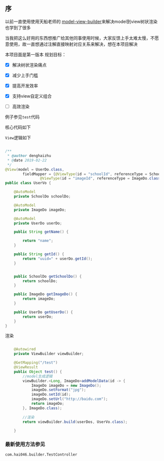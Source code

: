 ## 序

以前一直使用使用天船老师的 [model-view-builder](https://github.com/PhantomThief/model-view-builder)来解决model到view树状渲染
也学到了很多

当我把这么好用的东西想推广给其他同事使用时候，大家反馈上手太难太慢，不愿意使用，故一直想通过注解直接映射对应关系来解决，想在本项目解决


本项目面是第一版本
规划目标：

- [x] 解决树状渲染痛点 
- [x] 减少上手门槛
- [x] 提高开发效率
- [x] 支持view自定义组合
- [ ] 高效渲染


例子参见`test`代码


核心代码如下

`View`逻辑如下
```java

/**
 * @author denghaizhu
 * @date 2019-02-22
 */
@View(model = UserDo.class,
        fieldMapper = {@ViewType(id = "schoolId", referenceType = SchoolDo.class),
                @ViewType(id = "imageId", referenceType = ImageDo.class)})
public class UserVo {

    @AutoModel
    private SchoolDo schoolDo;

    @AutoModel
    private ImageDo imageDo;

    @AutoModel
    private UserDo userDo;

    public String getName() {

        return "name";
    }

    public String getId() {
        return "uuid=" + userDo.getId();
    }


    public SchoolDo getSchoolDo() {
        return schoolDo;
    }

    public ImageDo getImageDo() {
        return imageDo;
    }

    public UserDo getUserDo() {
        return userDo;
    }
}

```

渲染
```java

    @Autowired
    private ViewBuilder viewBuilder;

    @GetMapping("/test")
    @ViewResult
    public Object test() {
        //model生成逻辑
        viewBuilder.<Long, ImageDo>addModelData(id -> {
            ImageDo imageDo = new ImageDo();
            imageDo.setFormat("jpg");
            imageDo.setId(id);
            imageDo.setUrl("http://baidu.com");
            return imageDo;
        }, ImageDo.class);
        
        //渲染
        return viewBuilder.build(userDos, UserVo.class);
        
    }

```
### 最新使用方法参见
`com.hai046.builder.TestController`


